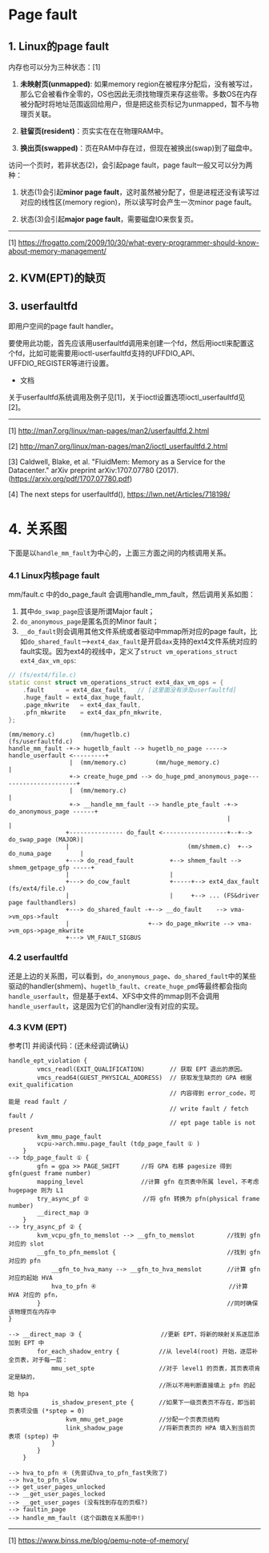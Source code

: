 # Page fault

## 1. Linux的page fault

内存也可以分为三种状态：[1]

1. **未映射页(unmapped)**: 如果memory region在被程序分配后，没有被写过，那么它会被看作全零的，OS也因此无须找物理页来存这些零。多数OS在内存被分配时将地址范围返回给用户，但是把这些页标记为unmapped，暂不与物理页关联。

2. **驻留页(resident)**：页实实在在在物理RAM中。

3. **换出页(swapped)**：页在RAM中存在过，但现在被换出(swap)到了磁盘中。

访问一个页时，若非状态(2)，会引起page fault，page fault一般又可以分为两种：

1. 状态(1)会引起**minor page fault**，这时虽然被分配了，但是进程还没有读写过对应的线性区(memory region)，所以读写时会产生一次minor page fault。

2. 状态(3)会引起**major page fault**，需要磁盘IO来恢复页。





---
[1] https://frogatto.com/2009/10/30/what-every-programmer-should-know-about-memory-management/

## 2. KVM(EPT)的缺页


## 3. userfaultfd

即用户空间的page fault handler。

要使用此功能，首先应该用userfaultfd调用来创建一个fd，然后用ioctl来配置这个fd，比如可能需要用ioctl-userfaultfd支持的UFFDIO_API、UFFDIO_REGISTER等进行设置。

* 文档

关于userfaultfd系统调用及例子见[1]，关于ioctl设置选项ioctl_userfaultfd见[2]。

---
[1] http://man7.org/linux/man-pages/man2/userfaultfd.2.html

[2] http://man7.org/linux/man-pages/man2/ioctl_userfaultfd.2.html

[3] Caldwell, Blake, et al. "FluidMem: Memory as a Service for the Datacenter." arXiv preprint arXiv:1707.07780 (2017). (https://arxiv.org/pdf/1707.07780.pdf)

[4] The next steps for userfaultfd(), https://lwn.net/Articles/718198/

# 4. 关系图

下面是以`handle_mm_fault`为中心的，上面三方面之间的内核调用关系。

### 4.1 Linux内核page fault

mm/fault.c 中的do_page_fault 会调用handle_mm_fault，然后调用关系如图：

1. 其中`do_swap_page`应该是所谓Major fault；
2. `do_anonymous_page`是匿名页的Minor fault；
3. `__do_fault`则会调用其他文件系统或者驱动中mmap所对应的page fault，比如`do_shared_fault`-->`ext4_dax_fault`是开启`dax`支持的ext4文件系统对应的fault实现。因为ext4的视线中，定义了`struct vm_operations_struct ext4_dax_vm_ops`:
```cpp
// (fs/ext4/file.c)
static const struct vm_operations_struct ext4_dax_vm_ops = {
	.fault		= ext4_dax_fault,   // [这里面没有涉及userfaultfd]
	.huge_fault	= ext4_dax_huge_fault,
	.page_mkwrite	= ext4_dax_fault,
	.pfn_mkwrite	= ext4_dax_pfn_mkwrite,
};
```


```
(mm/memory.c)       (mm/hugetlb.c)                           (fs/userfaultfd.c)
handle_mm_fault -+-> hugetlb_fault --> hugetlb_no_page -----> handle_userfault <---------+
                 |  (mm/memory.c)        (mm/huge_memory.c)                              |
                 +-> create_huge_pmd --> do_huge_pmd_anonymous_page----------------------+
                 |  (mm/memory.c)                                                        |
                 +-> __handle_mm_fault --> handle_pte_fault -+-> do_anonymous_page ------+
                                                             |                           |
                +--------------- do_fault <------------------+--+--> do_swap_page (MAJOR)|    
                |                                 (mm/shmem.c)  +--> do_numa_page        |   
                +---> do_read_fault          +--> shmem_fault --> shmem_getpage_gfp -----+
                |                            |         
                +---> do_cow_fault           +-----+--> ext4_dax_fault (fs/ext4/file.c)
                |                            |     +--> ... (FS&driver page faulthandlers)
                +---> do_shared_fault -+--> __do_fault    --> vma->vm_ops->fault
                |                      +--> do_page_mkwrite --> vma->vm_ops->page_mkwrite
                +---> VM_FAULT_SIGBUS
```

### 4.2 userfaultfd

还是上边的关系图，可以看到，`do_anonymous_page`、`do_shared_fault`中的某些驱动的handler(shmem)、`hugetlb_fault`、`create_huge_pmd`等最终都会指向`handle_userfault`，但是基于ext4、XFS中文件的mmap则不会调用`handle_userfault`，这是因为它们的handler没有对应的实现。

### 4.3 KVM (EPT)

参考[1] 并阅读代码：(还未经调试确认)

```
handle_ept_violation {
        vmcs_readl(EXIT_QUALIFICATION)       // 获取 EPT 退出的原因。
        vmcs_read64(GUEST_PHYSICAL_ADDRESS)  // 获取发生缺页的 GPA 根据 exit_qualification 
                                             // 内容得到 error_code，可能是 read fault / 
                                             // write fault / fetch fault / 
                                             // ept page table is not present
        kvm_mmu_page_fault 
        vcpu->arch.mmu.page_fault (tdp_page_fault ① ) 
    }   
--> tdp_page_fault ① { 
        gfn = gpa >> PAGE_SHIFT      //将 GPA 右移 pagesize 得到 gfn(guest frame number)
        mapping_level                //计算 gfn 在页表中所属 level，不考虑 hugepage 则为 L1  
        try_async_pf ②               //将 gfn 转换为 pfn(physical frame number)
        __direct_map ③
    }   
--> try_async_pf ② { 
        kvm_vcpu_gfn_to_memslot --> __gfn_to_memslot         //找到 gfn 对应的 slot
        __gfn_to_pfn_memslot {                               //找到 gfn 对应的 pfn 
            __gfn_to_hva_many --> __gfn_to_hva_memslot       //计算 gfn 对应的起始 HVA 
            hva_to_pfn ④                                     //计算 HVA 对应的 pfn，
        }                                                    //同时确保该物理页在内存中
}

--> __direct_map ③ {                      //更新 EPT，将新的映射关系逐层添加到 EPT 中
        for_each_shadow_entry {           //从 level4(root) 开始，逐层补全页表，对于每一层：
            mmu_set_spte                  //对于 level1 的页表，其页表项肯定是缺的，
                                          //所以不用判断直接填上 pfn 的起始 hpa 
            is_shadow_present_pte {       //如果下一级页表页不存在，即当前页表项没值 (*sptep = 0)
                kvm_mmu_get_page          //分配一个页表页结构
                link_shadow_page          //将新页表页的 HPA 填入到当前页表项 (sptep) 中
            }   
        }   
    }   

--> hva_to_pfn ④ (先尝试hva_to_pfn_fast失败了)
--> hva_to_pfn_slow 
--> get_user_pages_unlocked 
--> __get_user_pages_locked 
--> __get_user_pages (没有找到存在的页框?)
--> faultin_page 
--> handle_mm_fault (这个函数在关系图中!)
```


---
[1] https://www.binss.me/blog/qemu-note-of-memory/
